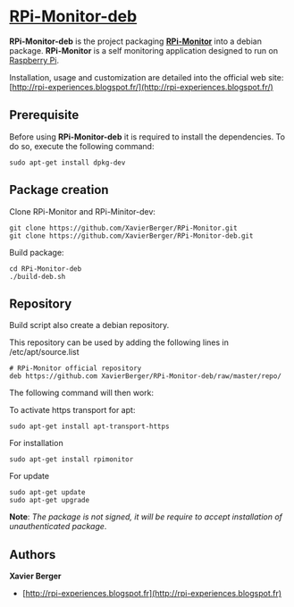 # [**RPi-Monitor-deb**](http://rpi-experiences.blogspot.fr/)

**RPi-Monitor-deb** is the project packaging [**RPi-Monitor**](https://github.com/XavierBerger/RPi-Monitor) into a debian package. **RPi-Monitor** is a self monitoring application designed to run on [Raspberry Pi](http://www.raspberrypi.org/).

Installation, usage and customization are detailed into the official web site: [http://rpi-experiences.blogspot.fr/](http://rpi-experiences.blogspot.fr/)


## Prerequisite

Before using **RPi-Monitor-deb** it is required to install the dependencies. To do so, execute the following command:

    sudo apt-get install dpkg-dev 

## Package creation

Clone RPi-Monitor and RPi-Minitor-dev:

    git clone https://github.com/XavierBerger/RPi-Monitor.git
    git clone https://github.com/XavierBerger/RPi-Monitor-deb.git

Build package:

    cd RPi-Monitor-deb
    ./build-deb.sh
   
## Repository

Build script also create a debian repository.

This repository can be used by adding the following lines in /etc/apt/source.list

    # RPi-Monitor official repository
    deb https://github.com XavierBerger/RPi-Monitor-deb/raw/master/repo/

The following command will then work:

To activate https transport for apt:
    
    sudo apt-get install apt-transport-https

For installation
  
    sudo apt-get install rpimonitor

For update
  
    sudo apt-get update
    sudo apt-get upgrade

**Note**: *The package is not signed, it will be require to accept installation of 
unauthenticated package*.
    
## Authors

**Xavier Berger**

+ [http://rpi-experiences.blogspot.fr](http://rpi-experiences.blogspot.fr)
